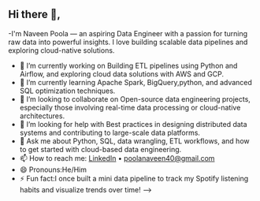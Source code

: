 ## Hi there 👋,
-I'm Naveen Poola — an aspiring Data Engineer with a passion for turning raw data into powerful insights. I love building scalable data pipelines and exploring cloud-native solutions.
- 🔭 I’m currently working on Building ETL pipelines using Python and Airflow, and exploring cloud data solutions with AWS and GCP.
- 🌱 I’m currently learning Apache Spark, BigQuery,python, and advanced SQL optimization techniques.
- 👯 I’m looking to collaborate on Open-source data engineering projects, especially those involving real-time data processing or cloud-native architectures.
- 🤔 I’m looking for help with Best practices in designing distributed data systems and contributing to large-scale data platforms.
- 💬 Ask me about Python, SQL, data wrangling, ETL workflows, and how to get started with cloud-based data engineering.
- 📫 How to reach me: [LinkedIn](https://www.linkedin.com/in/poolanaveen) • poolanaveen40@gmail.com
- 😄 Pronouns:He/Him
- ⚡ Fun fact:I once built a mini data pipeline to track my Spotify listening habits and visualize trends over time!
-->

